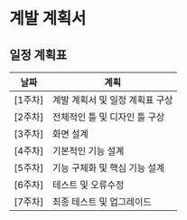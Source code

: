 # 계발 계획서



## 일정 계획표
| 날짜 | 계획 |   
|------|------| 
| [1주차]  | 계발 계획서 및 일정 계획표 구상 | 
| [2주차] | 전체적인 틀 및 디자인 틀 구상 |
| [3주차] | 화면 설계 | 
| [4주차]  | 기본적인 기능 설계 | 
| [5주차] | 기능 구체화 및 핵심 기능 설계  |  
| [6주차] | 테스트 및 오류수정 |
| [7주차] | 최종 테스트 및 업그레이드 | 
